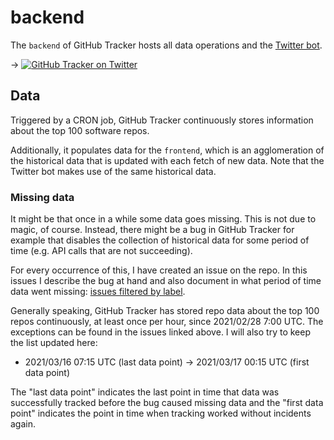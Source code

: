# backend

The `backend` of GitHub Tracker hosts all data operations and the [Twitter bot][github tracker twitter].

→ [![GitHub Tracker on Twitter][github tracker twitter shield]][github tracker twitter]

## Data

Triggered by a CRON job, GitHub Tracker continuously stores information about the top 100 software repos.

Additionally, it populates data for the `frontend`, which is an agglomeration of the historical data that
is updated with each fetch of new data. Note that the Twitter bot makes use of the same historical data.

### Missing data

It might be that once in a while some data goes missing. This is not due to magic, of course. Instead,
there might be a bug in GitHub Tracker for example that disables the collection of historical data for
some period of time (e.g. API calls that are not succeeding).

For every occurrence of this, I have created an issue on the repo. In this issues I describe the bug at
hand and also document in what period of time data went missing:
[issues filtered by label][github tracker missing data].

Generally speaking, GitHub Tracker has stored repo data about the top 100 repos continuously, at least
once per hour, since 2021/02/28 7:00 UTC. The exceptions can be found in the issues linked above. I will
also try to keep the list updated here:

- 2021/03/16 07:15 UTC (last data point) → 2021/03/17 00:15 UTC (first data point)

The "last data point" indicates the last point in time that data was successfully tracked before the bug
caused missing data and the "first data point" indicates the point in time when tracking worked without
incidents again.

[github tracker twitter]: https://twitter.com/github_tracker
[github tracker twitter shield]: https://img.shields.io/twitter/follow/github_tracker?label=GitHub%20Tracker&style=social
[github tracker missing data]: https://github.com/creativecreatorormaybenot/github-tracker/issues?q=is%3Aissue+label%3A%22missing+data%22+sort%3Acreated-asc
